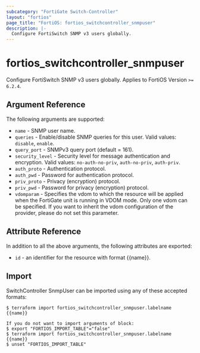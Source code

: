 ```yaml
---
subcategory: "FortiGate Switch-Controller"
layout: "fortios"
page_title: "FortiOS: fortios_switchcontroller_snmpuser"
description: |-
  Configure FortiSwitch SNMP v3 users globally.
---
```


# fortios_switchcontroller_snmpuser
Configure FortiSwitch SNMP v3 users globally. Applies to FortiOS Version `>= 6.2.4`.

## Argument Reference

The following arguments are supported:

* `name` - SNMP user name.
* `queries` - Enable/disable SNMP queries for this user. Valid values: `disable`, `enable`.
* `query_port` - SNMPv3 query port (default = 161).
* `security_level` - Security level for message authentication and encryption. Valid values: `no-auth-no-priv`, `auth-no-priv`, `auth-priv`.
* `auth_proto` - Authentication protocol.
* `auth_pwd` - Password for authentication protocol.
* `priv_proto` - Privacy (encryption) protocol.
* `priv_pwd` - Password for privacy (encryption) protocol.
* `vdomparam` - Specifies the vdom to which the resource will be applied when the FortiGate unit is running in VDOM mode. Only one vdom can be specified. If you want to inherit the vdom configuration of the provider, please do not set this parameter.


## Attribute Reference

In addition to all the above arguments, the following attributes are exported:
* `id` - an identifier for the resource with format {{name}}.

## Import

SwitchController SnmpUser can be imported using any of these accepted formats:
```
$ terraform import fortios_switchcontroller_snmpuser.labelname {{name}}

If you do not want to import arguments of block:
$ export "FORTIOS_IMPORT_TABLE"="false"
$ terraform import fortios_switchcontroller_snmpuser.labelname {{name}}
$ unset "FORTIOS_IMPORT_TABLE"
```
